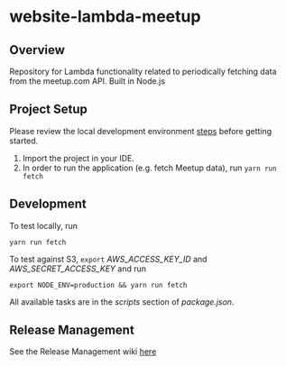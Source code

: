 # website-lambda-meetup

## Overview
Repository for Lambda functionality related to periodically fetching data from the meetup.com API.  Built in Node.js

## Project Setup

Please review the local development environment [steps](https://github.com/ProvidenceGeeks/website-docs/wiki/Onboarding-Guide#lambda) before getting started.

1. Import the project in your IDE.
2. In order to run the application (e.g. fetch Meetup data), run `yarn run fetch`

## Development
To test locally, run
```
yarn run fetch
```

To test against S3, `export` _AWS_ACCESS_KEY_ID_ and _AWS_SECRET_ACCESS_KEY_ and run
```
export NODE_ENV=production && yarn run fetch
```

All available tasks are in the *scripts* section of *package.json*.

## Release Management
See the Release Management wiki [here](https://github.com/ProvidenceGeeks/website-docs/wiki/Release-Management#Lambda)
